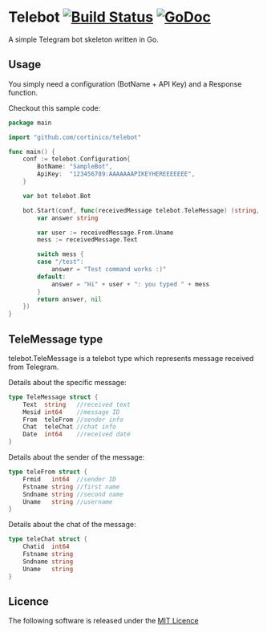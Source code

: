 # Telebot [![Build Status](https://travis-ci.org/cortinico/telebot.svg?branch=master)](https://travis-ci.org/cortinico/telebot) [![GoDoc](https://godoc.org/github.com/cortinico/telebot?status.svg)](https://godoc.org/github.com/cortinico/telebot)

A simple Telegram bot skeleton written in Go.

## Usage

You simply need a configuration (BotName + API Key) and a Response function.

Checkout this sample code:
```go
package main

import "github.com/cortinico/telebot"

func main() {
	conf := telebot.Configuration{
		BotName: "SampleBot",
		ApiKey:  "123456789:AAAAAAAPIKEYHEREEEEEEE",
	}

	var bot telebot.Bot

	bot.Start(conf, func(receivedMessage telebot.TeleMessage) (string, error) {
		var answer string

		var user := receivedMessage.From.Uname
		mess := receivedMessage.Text

		switch mess {
		case "/test":
			answer = "Test command works :)"
		default:
			answer = "Hi" + user + ": you typed " + mess
		}
		return answer, nil
	})
}
```

## TeleMessage type
telebot.TeleMessage is a telebot type which represents message received from Telegram.

Details about the specific message:
```go
type TeleMessage struct {
	Text  string   //received text
	Mesid int64    //message ID
	From  teleFrom //sender info
	Chat  teleChat //chat info
	Date  int64    //received date
}
```

Details about the sender of the message:
```go
type teleFrom struct {
	Frmid   int64  //sender ID
	Fstname string //first name
	Sndname string //second name
	Uname   string //username
}
```

Details about the chat of the message:
```go
type teleChat struct {
	Chatid  int64  
	Fstname string 
	Sndname string 
	Uname   string 
}
```
## Licence

The following software is released under the [MIT Licence](https://github.com/cortinico/telebot/blob/master/LICENSE)
